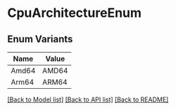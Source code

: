 # CpuArchitectureEnum

## Enum Variants

| Name | Value |
|---- | -----|
| Amd64 | AMD64 |
| Arm64 | ARM64 |


[[Back to Model list]](../README.md#documentation-for-models) [[Back to API list]](../README.md#documentation-for-api-endpoints) [[Back to README]](../README.md)


